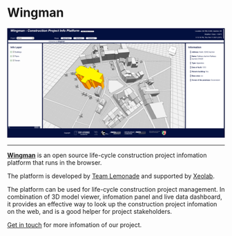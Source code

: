# Wingman

 
[![Screenshot](https://github.com/teamLemonade/wingman/blob/master/images/screenshot.png)](https://teamlemonade.github.io/wingman/build/index.html)

---

**[Wingman](https://teamlemonade.github.io/wingman/build/index.html)** is an open source life-cycle construction project infomation platform that runs in the browser. 

The platform is developed by [Team Lemonade](https://github.com/teamLemonade) and supported by [Xeolab](https://xeolabs.com/index.html).


The platform can be used for life-cycle construction project management. In combination of 3D model viewer, infomation panel and live data dashboard, it provides an effective way to look up the construction project infomation on the web, and is a good helper for project stakeholders.


[Get in touch](mailto:team.lemonade.2020@gmail.com) for more infomation of our project.

